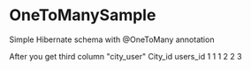 # OneToManySample
Simple Hibernate schema with @OneToMany annotation

After you get third column "city_user"
City_id   users_id
  1         1
  1         2
  2         3

